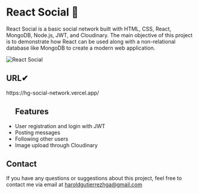 <h1>React Social 🚀</h1>

React Social is a basic social network built with HTML, CSS, React, MongoDB, Node.js, JWT, and Cloudinary. The main objective of this project is to demonstrate how React can be used along with a non-relational database like MongoDB to create a modern web application.




  
![React Social](https://github.com/Harold2000-ga/Social-Network/assets/114302259/6da8f143-68c1-4ced-99e3-3dc32b289f36)


  
  <h2>URL✔</h2>
  <p>https://hg-social-network.vercel.app/</p>
  
<ul><h2>Features</h2>

  <li>User registration and login with JWT</li>
  <li>Posting messages</li>
  <li>Following other users</li>
  <li>Image upload through Cloudinary</li>
  </ul>


  <h2>Contact</h2>
  
If you have any questions or suggestions about this project, feel free to contact me via email at haroldgutierrezhga@gmail.com
